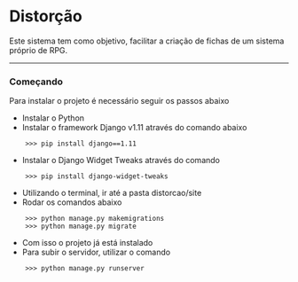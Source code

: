 # Distorção

Este sistema tem como objetivo, facilitar a criação de fichas de um sistema próprio de RPG.

---
### Começando

Para instalar o projeto é necessário seguir os passos abaixo


- Instalar o Python
- Instalar o framework Django v1.11 através do comando abaixo
```
    >>> pip install django==1.11
```
- Instalar o Django Widget Tweaks através do comando
```
    >>> pip install django-widget-tweaks
```
- Utilizando o terminal, ir até a pasta distorcao/site
- Rodar os comandos abaixo

```
    >>> python manage.py makemigrations
    >>> python manage.py migrate
```
- Com isso o projeto já está instalado
- Para subir o servidor, utilizar o comando

```
    >>> python manage.py runserver
```